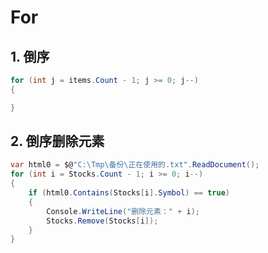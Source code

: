 # For

## 1. 倒序

```c#
for (int j = items.Count - 1; j >= 0; j--)
{

}
```

## 2. 倒序删除元素

```c#
var html0 = $@"C:\Tmp\备份\正在使用的.txt".ReadDocument();
for (int i = Stocks.Count - 1; i >= 0; i--)
{
    if (html0.Contains(Stocks[i].Symbol) == true)
    {
        Console.WriteLine("删除元素：" + i);
        Stocks.Remove(Stocks[i]);
    }
}
```
